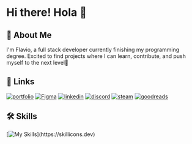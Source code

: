 
# Hi there! Hola 👋


## 🚀 About Me
I'm Flavio, a full stack developer currently finishing my programming degree. Excited to find projects where I can learn, contribute, and push myself to the next level🚀

## 🔗 Links

[![portfolio](https://img.shields.io/badge/my_portfolio-000?style=for-the-badge&logo=ko-fi&logoColor=white)](https://katherineoelsner.com/) 
[![Figma](https://img.shields.io/badge/Figma-F24E1E?style=for-the-badge&logo=figma&logoColor=white)](https://katherineoelsner.com/) 
[![linkedin](https://img.shields.io/badge/linkedin-0A66C2?style=for-the-badge&logo=linkedin&logoColor=white)](https://www.linkedin.com/)
[![discord](https://img.shields.io/badge/Discord-5865F2?style=for-the-badge&logo=discord&logoColor=white)](https://goodreads.com/flaaaaaav/)
[![steam](https://img.shields.io/badge/Goodreads-372213?style=for-the-badge&logo=goodreads&logoColor=white)](https://goodreads.com/flaaaaaav/)
[![goodreads](https://img.shields.io/badge/Steam-000000?style=for-the-badge&logo=steam&logoColor=white)](https://goodreads.com/flaaaaaav/)



## 🛠 Skills

[![My Skills](https://skillicons.dev/icons?i=react,vite,nodejs,java,javascript,typescript,python,html,css,figma,ps,)](https://skillicons.dev)

